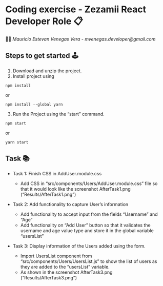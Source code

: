 # Coding exercise - Zezamii React Developer Role 📋

👨‍💻 _Mauricio Estevan Venegas Vera - mvenegas.developer@gmail.com_

## Steps to get started 🕹️
1.	Download and unzip the project.
2.	Install project using
```
npm install
```
or
```
npm install --global yarn
```

3.	Run the Project using the “start” command.
```
npm start
```
or
```
yarn start
```

## Task 📚
- Task 1: Finish CSS in AddUser.module.css
  - Add CSS in “src/components/Users/AddUser.module.css” file so that it would look like the screenshot AfterTask1.png (“Results/AfterTask1.png”)

- Task 2: Add functionality to capture User’s information
  - Add functionality to accept input from the fields “Username” and “Age”
  - Add functionality on “Add User” button so that it validates the username and age value type and store it in the global variable “usersList”

- Task 3: Display information of the Users added using the form.
  - Import UsersList component from “src/components/Users/UsersList.js” to show the list of users as they are added to the “usersList” variable.
  - As shown in the screenshot AfterTask3.png (“Results/AfterTask3.png”)
